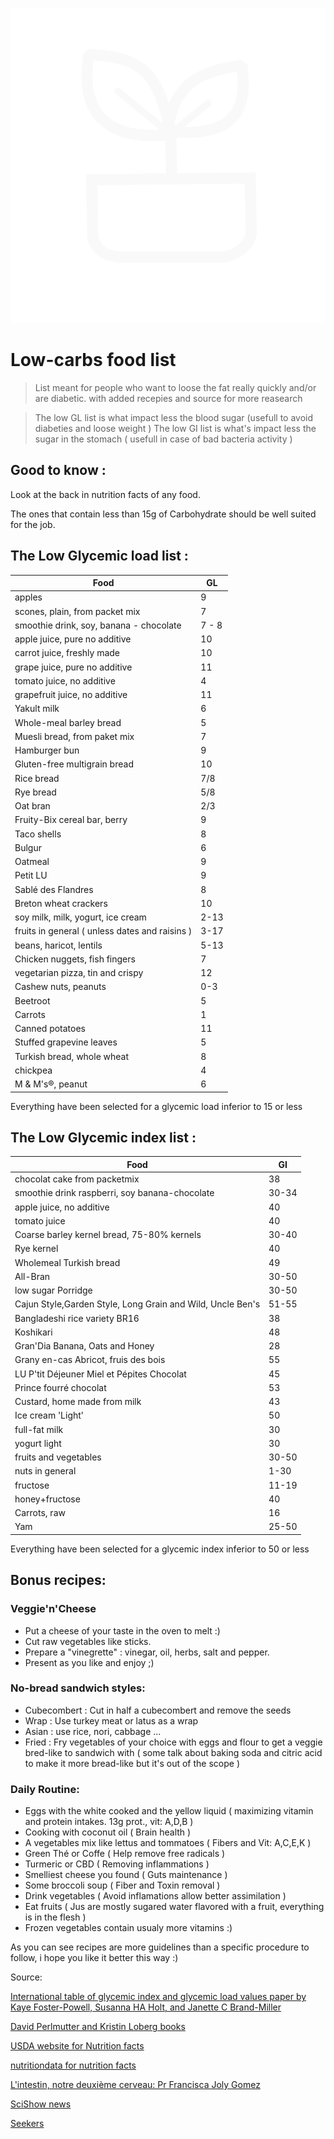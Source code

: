 ![](images/diverse/health.svg)

# Low-carbs food list

> List meant for people who want to loose the fat really quickly and/or are diabetic.
> with added recepies and source for more reasearch

> The low GL list is what impact less the blood sugar (usefull to avoid diabeties and loose weight )
> The low GI list is what's impact less the sugar in the stomach ( usefull in case of bad bacteria activity )

## Good to know :

Look at the back in nutrition facts of any food.

The ones that contain less than 15g of Carbohydrate should be well suited for the job.

## The Low Glycemic load list :

| Food                                           | GL    |
| ---------------------------------------------- | ----- |
| apples                                         | 9     |
| scones, plain, from packet mix                 | 7     |
| smoothie drink, soy, banana - chocolate        | 7 - 8 |
| apple juice, pure no additive                  | 10    |
| carrot juice, freshly made                     | 10    |
| grape juice, pure no additive                  | 11    |
| tomato juice, no additive                      | 4     |
| grapefruit juice, no additive                  | 11    |
| Yakult milk                                    | 6     |
| Whole-meal barley bread                        | 5     |
| Muesli bread, from paket mix                   | 7     |
| Hamburger bun                                  | 9     |
| Gluten-free multigrain bread                   | 10    |
| Rice bread                                     | 7/8   |
| Rye bread                                      | 5/8   |
| Oat bran                                       | 2/3   |
| Fruity-Bix cereal bar, berry                   | 9     |
| Taco shells                                    | 8     |
| Bulgur                                         | 6     |
| Oatmeal                                        | 9     |
| Petit LU                                       | 9     |
| Sablé des Flandres                             | 8     |
| Breton wheat crackers                          | 10    |
| soy milk, milk, yogurt, ice cream              | 2-13  |
| fruits in general ( unless dates and raisins ) | 3-17  |
| beans, haricot, lentils                        | 5-13  |
| Chicken nuggets, fish fingers                  | 7     |
| vegetarian pizza, tin and crispy               | 12    |
| Cashew nuts, peanuts                           | 0-3   |
| Beetroot                                       | 5     |
| Carrots                                        | 1     |
| Canned potatoes                                | 11    |
| Stuffed grapevine leaves                       | 5     |
| Turkish bread, whole wheat                     | 8     |
| chickpea                                       | 4     |
| M & M's®, peanut                               | 6     |

Everything have been selected for a glycemic load inferior to 15 or less

## The Low Glycemic index list :

| Food                                                       | GI    |
| ---------------------------------------------------------- | ----- |
| chocolat cake from packetmix                               | 38    |
| smoothie drink raspberri, soy banana-chocolate             | 30-34 |
| apple juice, no additive                                   | 40    |
| tomato juice                                               | 40    |
| Coarse barley kernel bread, 75-80% kernels                 | 30-40 |
| Rye kernel                                                 | 40    |
| Wholemeal Turkish bread                                    | 49    |
| All-Bran                                                   | 30-50 |
| low sugar Porridge                                         | 30-50 |
| Cajun Style,Garden Style, Long Grain and Wild, Uncle Ben's | 51-55 |
| Bangladeshi rice variety BR16                              | 38    |
| Koshikari                                                  | 48    |
| Gran'Dia Banana, Oats and Honey                            | 28    |
| Grany en-cas Abricot, fruis des bois                       | 55    |
| LU P'tit Déjeuner Miel et Pépites Chocolat                 | 45    |
| Prince fourré chocolat                                     | 53    |
| Custard, home made from milk                               | 43    |
| Ice cream 'Light'                                          | 50    |
| full-fat milk                                              | 30    |
| yogurt light                                               | 30    |
| fruits and vegetables                                      | 30-50 |
| nuts in general                                            | 1-30  |
| fructose                                                   | 11-19 |
| honey+fructose                                             | 40    |
| Carrots, raw                                               | 16    |
| Yam                                                        | 25-50 |

Everything have been selected for a glycemic index inferior to 50 or less

## Bonus recipes:

### Veggie'n'Cheese

- Put a cheese of your taste in the oven to melt :)
- Cut raw vegetables like sticks.
- Prepare a "vinegrette" : vinegar, oil, herbs, salt and pepper.
- Present as you like and enjoy ;)

### No-bread sandwich styles:

- Cubecombert : Cut in half a cubecombert and remove the seeds
- Wrap : Use turkey meat or latus as a wrap
- Asian : use rice, nori, cabbage ...
- Fried : Fry vegetables of your choice with eggs and flour to get a veggie bred-like to sandwich with ( some talk about baking soda and citric acid to make it more bread-like but it's out of the scope )

### Daily Routine:

- Eggs with the white cooked and the yellow liquid ( maximizing vitamin and protein intakes. 13g prot., vit: A,D,B )
- Cooking with coconut oil ( Brain health )
- A vegetables mix like lettus and tommatoes ( Fibers and Vit: A,C,E,K )
- Green Thé or Coffe ( Help remove free radicals )
- Turmeric or CBD ( Removing inflammations )
- Smelliest cheese you found ( Guts maintenance )
- Some broccoli soup ( Fiber and Toxin removal )
- Drink vegetables ( Avoid inflamations allow better assimilation )
- Eat fruits ( Jus are mostly sugared water flavored with a fruit, everything is in the flesh )
- Frozen vegetables contain usualy more vitamins :)

As you can see recipes are more guidelines than a specific procedure to follow, i hope you like it better this way :)

Source:

[International table of glycemic index and glycemic load values paper by Kaye Foster-Powell, Susanna HA Holt, and Janette C Brand-Miller ](http://care.diabetesjournals.org/content/suppl/2008/09/18/dc08-1239.DC1/TableA1_1.pdf)

[David Perlmutter and Kristin Loberg books](https://www.amazon.fr/David-Perlmutter/e/B001JSAC00/ref=ntt_dp_epwbk_0)

[USDA website for Nutrition facts](https://www.usda.gov/)

[nutritiondata for nutrition facts](http://nutritiondata.self.com/)

[L'intestin, notre deuxième cerveau: Pr Francisca Joly Gomez](https://www.amazon.fr/Lintestin-notre-deuxi%C3%A8me-cerveau-Comprendre/dp/2501111885)

[SciShow news](https://www.youtube.com/user/scishow)

[Seekers](https://www.youtube.com/channel/UCzWQYUVCpZqtN93H8RR44Qw)
